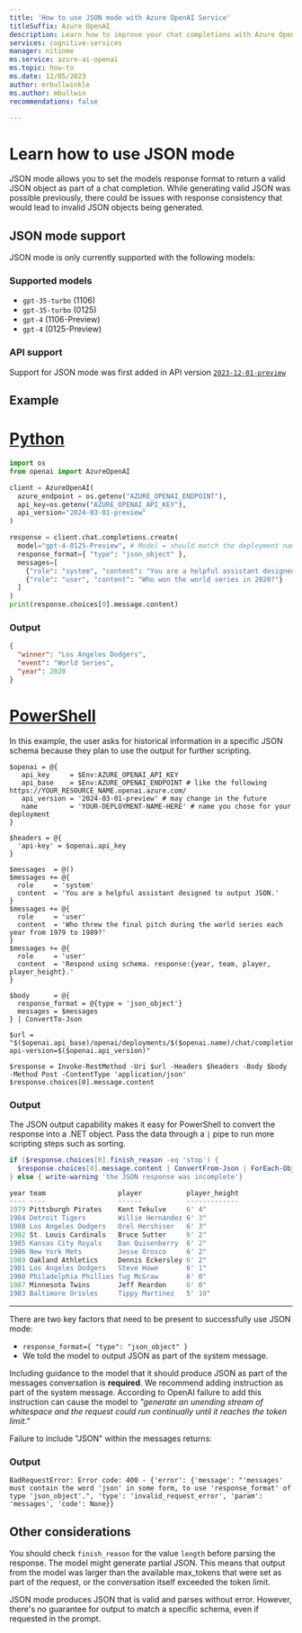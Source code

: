 ```yaml
---
title: 'How to use JSON mode with Azure OpenAI Service'
titleSuffix: Azure OpenAI
description: Learn how to improve your chat completions with Azure OpenAI JSON mode
services: cognitive-services
manager: nitinme
ms.service: azure-ai-openai
ms.topic: how-to
ms.date: 12/05/2023
author: mrbullwinkle
ms.author: mbullwin
recommendations: false

---
```


# Learn how to use JSON mode

JSON mode allows you to set the models response format to return a valid JSON object as part of a chat completion. While generating valid JSON was possible previously, there could be issues with response consistency that would lead to invalid JSON objects being generated.

## JSON mode support

JSON mode is only currently supported with the following models:

### Supported models

* `gpt-35-turbo` (1106)
* `gpt-35-turbo` (0125)
* `gpt-4` (1106-Preview)
* `gpt-4` (0125-Preview)

### API support

Support for JSON mode was first added in API version [`2023-12-01-preview`](https://github.com/Azure/azure-rest-api-specs/blob/main/specification/cognitiveservices/data-plane/AzureOpenAI/inference/preview/2023-12-01-preview/inference.json)

## Example

# [Python](#tab/python)

```python
import os
from openai import AzureOpenAI

client = AzureOpenAI(
  azure_endpoint = os.getenv("AZURE_OPENAI_ENDPOINT"), 
  api_key=os.getenv("AZURE_OPENAI_API_KEY"),  
  api_version="2024-03-01-preview"
)

response = client.chat.completions.create(
  model="gpt-4-0125-Preview", # Model = should match the deployment name you chose for your 0125-Preview model deployment
  response_format={ "type": "json_object" },
  messages=[
    {"role": "system", "content": "You are a helpful assistant designed to output JSON."},
    {"role": "user", "content": "Who won the world series in 2020?"}
  ]
)
print(response.choices[0].message.content)
```

### Output

```json
{
  "winner": "Los Angeles Dodgers",
  "event": "World Series",
  "year": 2020
}
```

# [PowerShell](#tab/powershell)

In this example, the user asks for historical information in a specific JSON schema
because they plan to use the output for further scripting.

```powershell-interactive
$openai = @{
   api_key     = $Env:AZURE_OPENAI_API_KEY
   api_base    = $Env:AZURE_OPENAI_ENDPOINT # like the following https://YOUR_RESOURCE_NAME.openai.azure.com/
   api_version = '2024-03-01-preview' # may change in the future
   name        = 'YOUR-DEPLOYMENT-NAME-HERE' # name you chose for your deployment
}

$headers = @{
  'api-key' = $openai.api_key
}

$messages  = @()
$messages += @{
  role     = 'system'
  content  = 'You are a helpful assistant designed to output JSON.'
}
$messages += @{
  role     = 'user'
  content  = 'Who threw the final pitch during the world series each year from 1979 to 1989?'
}
$messages += @{
  role     = 'user'
  content  = 'Respond using schema. response:{year, team, player, player_height}.'
}

$body      = @{
  response_format = @{type = 'json_object'}
  messages = $messages
} | ConvertTo-Json

$url = "$($openai.api_base)/openai/deployments/$($openai.name)/chat/completions?api-version=$($openai.api_version)"

$response = Invoke-RestMethod -Uri $url -Headers $headers -Body $body -Method Post -ContentType 'application/json'
$response.choices[0].message.content
```

### Output

The JSON output capability makes it easy for PowerShell to convert the response into a .NET object.
Pass the data through a `|` pipe to run more scripting steps such as sorting.

```powershell
if ($response.choices[0].finish_reason -eq 'stop') {
  $response.choices[0].message.content | ConvertFrom-Json | ForEach-Object response | Sort player_height -Descending
} else { write-warning 'the JSON response was incomplete'}

year team                  player           player_height
---- ----                  ------           -------------
1979 Pittsburgh Pirates    Kent Tekulve     6' 4"
1984 Detroit Tigers        Willie Hernandez 6' 3"
1988 Los Angeles Dodgers   Orel Hershiser   6' 3"
1982 St. Louis Cardinals   Bruce Sutter     6' 2"
1985 Kansas City Royals    Dan Quisenberry  6' 2"
1986 New York Mets         Jesse Orosco     6' 2"
1989 Oakland Athletics     Dennis Eckersley 6' 2"
1981 Los Angeles Dodgers   Steve Howe       6' 1"
1980 Philadelphia Phillies Tug McGraw       6' 0"
1987 Minnesota Twins       Jeff Reardon     6' 0"
1983 Baltimore Orioles     Tippy Martinez   5' 10"
```

---

There are two key factors that need to be present to successfully use JSON mode:

- `response_format={ "type": "json_object" }`
- We told the model to output JSON as part of the system message.

Including guidance to the model that it should produce JSON as part of the messages conversation is **required**. We recommend adding instruction as part of the system message. According to OpenAI failure to add this instruction can cause the model to *"generate an unending stream of whitespace and the request could run continually until it reaches the token limit."*

Failure to include "JSON" within the messages returns:

### Output

```output
BadRequestError: Error code: 400 - {'error': {'message': "'messages' must contain the word 'json' in some form, to use 'response_format' of type 'json_object'.", 'type': 'invalid_request_error', 'param': 'messages', 'code': None}}
```

## Other considerations

You should check `finish_reason` for the value `length` before parsing the response. The model might generate partial JSON. This means that output from the model was larger than the available max_tokens that were set as part of the request, or the conversation itself exceeded the token limit.

JSON mode produces JSON that is valid and parses without error. However, there's no guarantee for
output to match a specific schema, even if requested in the prompt.
